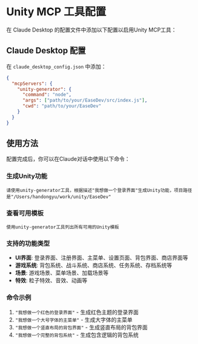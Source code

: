 # Unity MCP 工具配置

在 Claude Desktop 的配置文件中添加以下配置以启用Unity MCP工具：

## Claude Desktop 配置

在 `claude_desktop_config.json` 中添加：

```json
{
  "mcpServers": {
    "unity-generator": {
      "command": "node",
      "args": ["path/to/your/EaseDev/src/index.js"],
      "cwd": "path/to/your/EaseDev"
    }
  }
}
```

## 使用方法

配置完成后，你可以在Claude对话中使用以下命令：

### 生成Unity功能

```
请使用unity-generator工具，根据描述"我想做一个登录界面"生成Unity功能，项目路径是"/Users/handongyu/work/unity/EaseDev"
```

### 查看可用模板

```
使用unity-generator工具列出所有可用的Unity模板
```

### 支持的功能类型

- **UI界面**: 登录界面、注册界面、主菜单、设置页面、背包界面、商店界面等
- **游戏系统**: 背包系统、战斗系统、商店系统、任务系统、存档系统等
- **场景**: 游戏场景、菜单场景、加载场景等
- **特效**: 粒子特效、音效、动画等

### 命令示例

1. `"我想做一个红色的登录界面"` - 生成红色主题的登录界面
2. `"我想做一个大号字体的主菜单"` - 生成大字体的主菜单
3. `"我想做一个竖直布局的背包界面"` - 生成竖直布局的背包界面
4. `"我想做一个完整的背包系统"` - 生成包含逻辑的背包系统